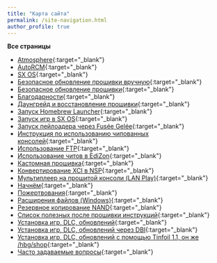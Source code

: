 ```yaml
---
title: "Карта сайта"
permalink: /site-navigation.html
author_profile: true
---
```


**Все страницы**
 
* [Atmosphere](atmos){:target="_blank"}
* [AutoRCM](autorcm){:target="_blank"}
* [SX OS](sxos){:target="_blank"}
* [Безопасное обновление прошивки вручную](update-to-latest_old){:target="_blank"}
* [Безопасное обновление прошивки](update-to-latest){:target="_blank"}
* [Благодарности](credits){:target="_blank"}
* [Даунгрейд и восстановление прошивки](downgrade_fw){:target="_blank"}
* [Запуск Homebrew Launcher](launch-hbl){:target="_blank"}
* [Запуск игр в SX OS](sxos-games){:target="_blank"}
* [Запуск пейлоадера через Fusée Gelée](fusee-gelee){:target="_blank"}
* [Инструкция по использованию чипованных консолей](hardmoded){:target="_blank"}
* [Использование FTP](ftp){:target="_blank"}
* [Использование читов в EdiZon](cheats){:target="_blank"}
* [Кастомная прошивка](launch-cfw){:target="_blank"}
* [Конвертирование XCI в NSP](xci-convert){:target="_blank"}
* [Мультиплеер на прошитой консоли (LAN Play)](lanplay){:target="_blank"}
* [Начнём](get-started){:target="_blank"}
* [Пожертвования](http://customfw.xyz/donations){:target="_blank"}
* [Расширения файлов (Windows)](file-extensions-windows){:target="_blank"}
* [Резервное копирование NAND](backup-nand){:target="_blank"}
* [Список полезных после прошивки инструкций](addons){:target="_blank"}
* [Установка игр, DLC, обновлений](games){:target="_blank"}
* [Установка игр, DLC, обновлений через DBI](dbi){:target="_blank"}
* [Установка игр, DLC, обновлений с помощью Tinfoil 1.1, он же /hbg/shop](tinfoil){:target="_blank"}
* [Часто задаваемые вопросы](faq){:target="_blank"}